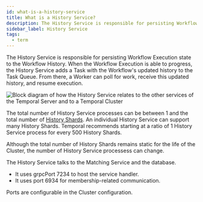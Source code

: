 ```yaml
---
id: what-is-a-history-service
title: What is a History Service?
description: The History Service is responsible for persisting Workflow Execution state and determining what to do next to progress the Workflow Execution through History Shards.
sidebar_label: History Service
tags:
  - term
---
```


The History Service is responsible for persisting Workflow Execution state to the Workflow History.
When the Workflow Execution is able to progress, the History Service adds a Task with the Workflow's updated history to the Task Queue.
From there, a Worker can poll for work, receive this updated history, and resume execution.

![Block diagram of how the History Service relates to the other services of the Temporal Server and to a Temporal Cluster](/diagrams/temporal-history-service.svg)

The total number of History Service processes can be between 1 and the total number of [History Shards](/concepts/what-is-a-history-shard).
An individual History Service can support many History Shards.
Temporal recommends starting at a ratio of 1 History Service process for every 500 History Shards.

Although the total number of History Shards remains static for the life of the Cluster, the number of History Service processess can change.

The History Service talks to the Matching Service and the database.

- It uses grpcPort 7234 to host the service handler.
- It uses port 6934 for membership-related communication.

Ports are configurable in the Cluster configuration.

